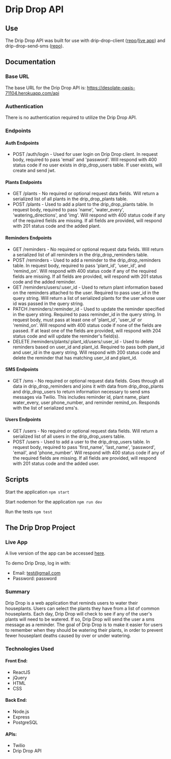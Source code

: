 # Drip Drop API

## Use

The Drip Drop API was built for use with drip-drop-client ([repo](https://github.com/WadeMegan/drip-drop)/[live app](https://drip-drop.now.sh/)) and drip-drop-send-sms ([repo](https://github.com/WadeMegan/drip-drop-send-sms)). 

## Documentation

### Base URL

The base URL for the Drip Drop API is: 
https://desolate-oasis-71104.herokuapp.com/api

### Authentication 

There is no authentication required to utilize the Drip Drop API. 

### Endpoints

#### Auth Endpoints 

* POST /auth/login - Used for user login on Drip Drop client. In request body, required to pass 'email' and 'password'. Will respond with 400 status code if no user exists in drip_drop_users table. If user exists, will create and send jwt.

#### Plants Endpoints

* GET /plants - No required or optional request data fields. Will return a serialized list of all plants in the drip_drop_plants table.
* POST /plants - Used to add a plant to the drip_drop_plants table. In request body, required to pass 'name', 'water_every', 'watering_directions', and 'img'. Will respond with 400 status code if any of the required fields are missing. If all fields are provided, will respond with 201 status code and the added plant.

#### Reminders Endpoints

* GET /reminders - No required or optional request data fields. Will return a serialized list of all reminders in the drip_drop_reminders table. 
* POST /reminders - Used to add a reminder to the drip_drop_reminders table. In request body, required to pass 'plant_id', 'user_id', and 'remind_on'. Will respond with 400 status code if any of the required fields are missing. If all fields are provided, will respond with 201 status code and the added reminder.
* GET /reminders/users/:user_id - Used to return plant information based on the reminders attached to the user. Required to pass user_id in the query string. Will return a list of serialized plants for the user whose user id was passed in the query string. 
* PATCH /reminders/:reminder_id - Used to update the reminder specified in the query string. Required to pass reminder_id in the query string. In request body, must pass at least one of 'plant_id', 'user_id' or 'remind_on'. Will respond with 400 status code if none of the fields are passed. If at least one of the fields are provided, will respond with 204 status code and will update the reminder's field(s).
* DELETE /reminders/plants/:plant_id/users/:user_id - Used to delete reminders based on user_id and plant_id. Required to pass both plant_id and user_id in the query string. Will respond with 200 status code and delete the reminder that has matching user_id and plant_id.

#### SMS Endpoints

* GET /sms - No required or optional request data fields. Goes through all data in drip_drop_reminders and joins it with data from drip_drop_plants and drip_drop_users to return information necessary to send sms messages via Twilio. This includes reminder id, plant name, plant water_every, user phone_number, and reminder remind_on. Responds with the list of serialized sms's.

#### Users Endpoints

* GET /users - No required or optional request data fields. Will return a serialized list of all users in the drip_drop_users table.
* POST /users - Used to add a user to the drip_drop_users table. In request body, required to pass 'first_name', 'last_name', 'password', 'email', and 'phone_number'. Will respond with 400 status code if any of the required fields are missing. If all fields are provided, will respond with 201 status code and the added user.

## Scripts

Start the application `npm start`

Start nodemon for the application `npm run dev`

Run the tests `npm test`

## The Drip Drop Project

### Live App

A live version of the app can be accessed [here](https://drip-drop.now.sh/).

To demo Drip Drop, log in with:
* Email: test@gmail.com
* Password: password

### Summary

Drip Drop is a web application that reminds users to water their houseplants. Users can select the plants they have from a list of common houseplants. Each day, Drip Drop will check to see if any of the user's plants will need to be watered. If so, Drip Drop will send the user a sms message as a reminder. The goal of Drip Drop is to make it easier for users to remember when they should be watering their plants, in order to prevent fewer houseplant deaths caused by over or under watering.

### Technologies Used

#### Front End: 
* ReactJS
* jQuery
* HTML
* CSS

#### Back End: 
* Node.js
* Express
* PostgreSQL

#### APIs:
* Twilio
* Drip Drop API